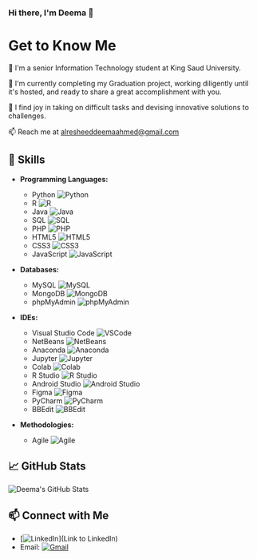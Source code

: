 ### Hi there, I'm Deema 👋

# Get to Know Me

🏫 I'm a senior Information Technology student at King Saud University.

📝 I'm currently completing my Graduation project, working diligently until it's hosted, and ready to share a great accomplishment with you.

👯 I find joy in taking on difficult tasks and devising innovative solutions to challenges.

📫 Reach me at [alresheeddeemaahmed@gmail.com](mailto:alresheeddeemaahmed@gmail.com)

## 🚀 Skills

- **Programming Languages:**
  - Python ![Python](https://skillicons.dev/api/svg/python)
  - R ![R](https://skillicons.dev/api/svg/r)
  - Java ![Java](https://skillicons.dev/api/svg/java)
  - SQL ![SQL](https://skillicons.dev/api/svg/sql)
  - PHP ![PHP](https://skillicons.dev/api/svg/php)
  - HTML5 ![HTML5](https://skillicons.dev/api/svg/html5)
  - CSS3 ![CSS3](https://skillicons.dev/api/svg/css3)
  - JavaScript ![JavaScript](https://skillicons.dev/api/svg/javascript)

- **Databases:**
  - MySQL ![MySQL](https://skillicons.dev/api/svg/mysql)
  - MongoDB ![MongoDB](https://skillicons.dev/api/svg/mongodb)
  - phpMyAdmin ![phpMyAdmin](https://skillicons.dev/api/svg/phpmyadmin)

- **IDEs:**
  - Visual Studio Code ![VSCode](https://skillicons.dev/api/svg/vscode)
  - NetBeans ![NetBeans](https://skillicons.dev/api/svg/netbeans)
  - Anaconda ![Anaconda](https://skillicons.dev/api/svg/anaconda)
  - Jupyter ![Jupyter](https://skillicons.dev/api/svg/jupyter)
  - Colab ![Colab](https://skillicons.dev/api/svg/colab)
  - R Studio ![R Studio](https://skillicons.dev/api/svg/rstudio)
  - Android Studio ![Android Studio](https://skillicons.dev/api/svg/androidstudio)
  - Figma ![Figma](https://skillicons.dev/api/svg/figma)
  - PyCharm ![PyCharm](https://skillicons.dev/api/svg/pycharm)
  - BBEdit ![BBEdit](https://skillicons.dev/api/svg/bbedit)

- **Methodologies:**
  - Agile ![Agile](https://skillicons.dev/api/svg/agile)


## 📈 GitHub Stats

![Deema's GitHub Stats](https://github-readme-stats.vercel.app/api?username=Deema25Ra&show_icons=true&count_private=true)

## 📫 Connect with Me

- [![LinkedIn]([https://i.imgur.com/XCMRaZ6.png](https://www.linkedin.com/in/deema-alresheed-19566b213/?utm_source=share&utm_campaign=share_via&utm_content=profile&utm_medium=ios_app))](Link to LinkedIn)
- Email: [![Gmail](https://i.imgur.com/xyz.png)](mailto:alresheeddeemaahmed@gmail.com)
